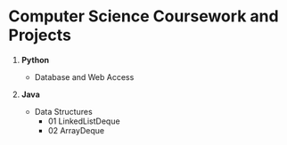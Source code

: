 # Computer Science Coursework and Projects

01. **Python**

	- Database and Web Access
	
02. **Java**
	- Data Structures
		- 01 LinkedListDeque
		- 02 ArrayDeque
